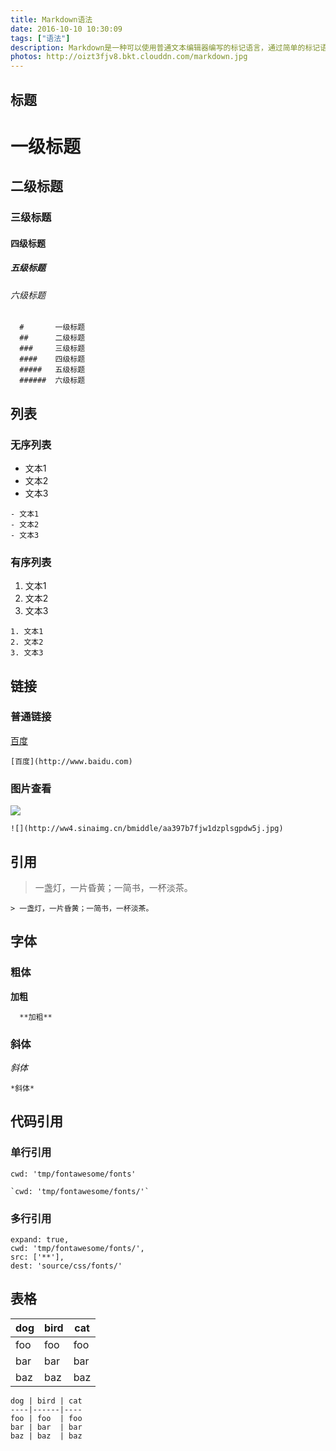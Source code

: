 ```yaml
---
title: Markdown语法
date: 2016-10-10 10:30:09
tags: ["语法"]
description: Markdown是一种可以使用普通文本编辑器编写的标记语言，通过简单的标记语法，它可以使普通文本内容具有一定的格式。
photos: http://oizt3fjv8.bkt.clouddn.com/markdown.jpg
---
```


## 标题

#       一级标题
##      二级标题
###     三级标题
####    四级标题
#####   五级标题
######  六级标题

```
  #       一级标题
  ##      二级标题
  ###     三级标题
  ####    四级标题
  #####   五级标题
  ######  六级标题
```

## 列表
### 无序列表
- 文本1
- 文本2
- 文本3

```
- 文本1
- 文本2
- 文本3
```

### 有序列表
1. 文本1
2. 文本2
3. 文本3

```
1. 文本1
2. 文本2
3. 文本3
```

## 链接
### 普通链接
[百度](http://www.baidu.com)

```
[百度](http://www.baidu.com)
```
### 图片查看
![](http://ww4.sinaimg.cn/bmiddle/aa397b7fjw1dzplsgpdw5j.jpg)

```
![](http://ww4.sinaimg.cn/bmiddle/aa397b7fjw1dzplsgpdw5j.jpg)
```

## 引用
> 一盏灯，一片昏黄；一简书，一杯淡茶。

```
> 一盏灯，一片昏黄；一简书，一杯淡茶。
```

## 字体
### 粗体
**加粗**

```
  **加粗**
```
### 斜体
*斜体*

```
*斜体*
```

## 代码引用
### 单行引用
`cwd: 'tmp/fontawesome/fonts'`

```
`cwd: 'tmp/fontawesome/fonts/'`
```

### 多行引用
```
expand: true,
cwd: 'tmp/fontawesome/fonts/',
src: ['**'],
dest: 'source/css/fonts/'
```

## 表格
dog | bird | cat
----|------|----
foo | foo  | foo
bar | bar  | bar
baz | baz  | baz

```
dog | bird | cat
----|------|----
foo | foo  | foo
bar | bar  | bar
baz | baz  | baz
```
